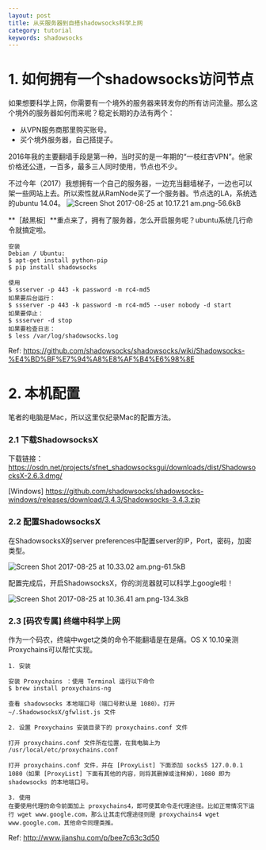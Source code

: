 ```yaml
---
layout: post
title: 从买服务器到自搭shadowsocks科学上网 
category: tutorial
keywords: shadowsocks
---
```


# 1. 如何拥有一个shadowsocks访问节点
如果想要科学上网，你需要有一个境外的服务器来转发你的所有访问流量。那么这个境外的服务器如何而来呢？稳定长期的办法有两个：

- 从VPN服务商那里购买账号。
- 买个境外服务器，自己搭提子。

2016年我的主要翻墙手段是第一种，当时买的是一年期的“一枝红杏VPN”。他家价格还公道，一百多，最多三人同时使用，节点也不少。

不过今年（2017）我想拥有一个自己的服务器，一边充当翻墙梯子，一边也可以架一些网站上去。所以索性就从RamNode买了一个服务器。节点选的LA，系统选的ubuntu 14.04。
![Screen Shot 2017-08-25 at 10.17.21 am.png-56.6kB][1]

**［敲黑板］**重点来了，拥有了服务器，怎么开启服务呢？ubuntu系统几行命令就搞定啦。

```    
安装
Debian / Ubuntu:
$ apt-get install python-pip
$ pip install shadowsocks

使用
$ ssserver -p 443 -k password -m rc4-md5
如果要后台运行：
$ ssserver -p 443 -k password -m rc4-md5 --user nobody -d start
如果要停止：
$ ssserver -d stop
如果要检查日志：
$ less /var/log/shadowsocks.log
```
Ref: https://github.com/shadowsocks/shadowsocks/wiki/Shadowsocks-%E4%BD%BF%E7%94%A8%E8%AF%B4%E6%98%8E


# 2. 本机配置

笔者的电脑是Mac，所以这里仅纪录Mac的配置方法。

### 2.1 下载ShadowsocksX
下载链接：https://osdn.net/projects/sfnet_shadowsocksgui/downloads/dist/ShadowsocksX-2.6.3.dmg/

[Windows] https://github.com/shadowsocks/shadowsocks-windows/releases/download/3.4.3/Shadowsocks-3.4.3.zip

### 2.2 配置ShadowsocksX
在ShadowsocksX的server preferences中配置server的IP，Port，密码，加密类型。

![Screen Shot 2017-08-25 at 10.33.02 am.png-61.5kB][2]

配置完成后，开启ShadowsocksX，你的浏览器就可以科学上google啦！

![Screen Shot 2017-08-25 at 10.36.41 am.png-134.3kB][3]

### 2.3 [码农专属] 终端中科学上网
作为一个码农，终端中wget之类的命令不能翻墙是在是痛。OS X 10.10亲测Proxychains可以帮忙实现。

```
1. 安装

安装 Proxychains ：使用 Terminal 运行以下命令
$ brew install proxychains-ng

查看 shadowsocks 本地端口号（端口号默认是 1080）。打开 ~/.ShadowsocksX/gfwlist.js 文件

2. 设置 Proxychains 安装目录下的 proxychains.conf 文件

打开 proxychains.conf 文件所在位置，在我电脑上为 /usr/local/etc/proxychains.conf

打开 proxychains.conf 文件，并在 [ProxyList] 下面添加 socks5 127.0.0.1 1080（如果 [ProxyList] 下面有其他的内容，则将其删掉或注释掉），1080 即为 shadowsocks 的本地端口号。

3. 使用
在要使用代理的命令前面加上 proxychains4，即可使其命令走代理途径。比如正常情况下运行 wget www.google.com，那么让其走代理途径则是 proxychains4 wget www.google.com，其他命令同理类推。

```
Ref: http://www.jianshu.com/p/bee7c63c3d50


  [1]: http://static.zybuluo.com/lrl940607/2yg8m7rremk8k44w9nvakvhx/Screen%20Shot%202017-08-25%20at%2010.17.21%20am.png
  [2]: http://static.zybuluo.com/lrl940607/ijtc35t5bi3mif1le3guxdpy/Screen%20Shot%202017-08-25%20at%2010.33.02%20am.png
  [3]: http://static.zybuluo.com/lrl940607/apnmukw5gy9hql1s4n4yxlhl/Screen%20Shot%202017-08-25%20at%2010.36.41%20am.png